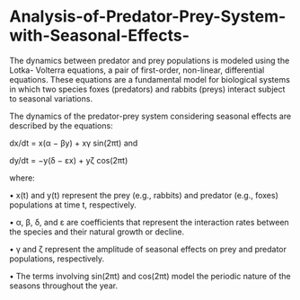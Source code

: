 # Analysis-of-Predator-Prey-System-with-Seasonal-Effects-
The dynamics between predator and prey populations is modeled using the Lotka- Volterra equations, a pair of first-order, non-linear, differential equations. These equations are a fundamental model for biological systems in which two species foxes (predators) and rabbits (preys) interact subject to seasonal variations. 

The dynamics of the predator-prey system considering seasonal effects are described by
the equations:

dx/dt = x(α − βy) + xγ sin(2πt) and

dy/dt = −y(δ − εx) + yζ cos(2πt)

where:

• x(t) and y(t) represent the prey (e.g., rabbits) and predator (e.g., foxes) populations
at time t, respectively.

• α, β, δ, and ε are coefficients that represent the interaction rates between the species
and their natural growth or decline.

• γ and ζ represent the amplitude of seasonal effects on prey and predator populations,
respectively.

• The terms involving sin(2πt) and cos(2πt) model the periodic nature of the seasons
throughout the year.
